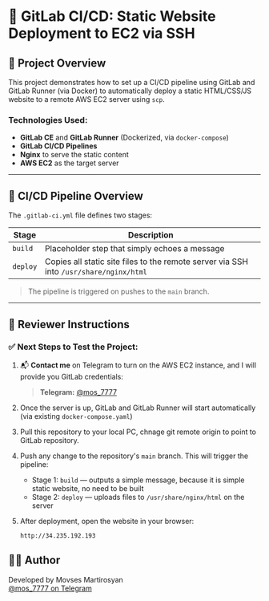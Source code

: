 # 🔧 GitLab CI/CD: Static Website Deployment to EC2 via SSH

## 📌 Project Overview

This project demonstrates how to set up a CI/CD pipeline using GitLab and GitLab Runner (via Docker) to automatically deploy a static HTML/CSS/JS website to a remote AWS EC2 server using `scp`.

### Technologies Used:
- **GitLab CE** and **GitLab Runner** (Dockerized, via `docker-compose`)
- **GitLab CI/CD Pipelines**
- **Nginx** to serve the static content
- **AWS EC2** as the target server

---

## 🚀 CI/CD Pipeline Overview

The `.gitlab-ci.yml` file defines two stages:

| Stage    | Description                                            |
|----------|--------------------------------------------------------|
| `build`  | Placeholder step that simply echoes a message          |
| `deploy` | Copies all static site files to the remote server via SSH into `/usr/share/nginx/html` |

> The pipeline is triggered on pushes to the `main` branch.

---

## 🧪 Reviewer Instructions

### ✅ Next Steps to Test the Project:

1. 📬 **Contact me** on Telegram to turn on the AWS EC2 instance, and I will provide you GitLab credentials:
   > **Telegram:** [@mos_7777](https://t.me/mos_7777)

2. Once the server is up, GitLab and GitLab Runner will start automatically (via existing `docker-compose.yaml`)

3. Pull this repository to your local PC, chnage git remote origin to point to GitLab repository.

4. Push any change to the repository's `main` branch. This will trigger the pipeline:
   - Stage 1: `build` — outputs a simple message, because it is simple static website, no need to be built
   - Stage 2: `deploy` — uploads files to `/usr/share/nginx/html` on the server

5. After deployment, open the website in your browser:
   ```
   http://34.235.192.193
   ```

## 👨‍💻 Author

Developed by Movses Martirosyan  
[@mos_7777 on Telegram](https://t.me/mos_7777)
